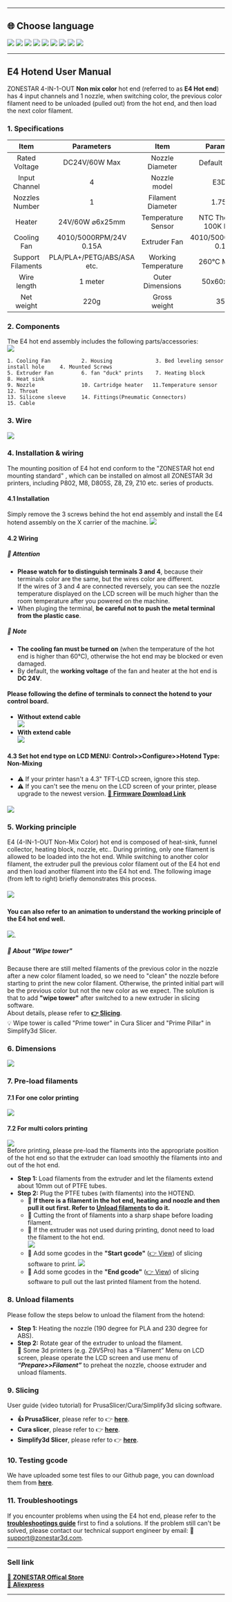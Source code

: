 [PRUSA]: https://github.com/ZONESTAR3D/Slicing-Guide/tree/master/PrusaSlicer#6-slicing-muti-color-for-e4-hotend
[CURA]: https://github.com/ZONESTAR3D/Slicing-Guide/tree/master/cura
[S3D]: https://github.com/ZONESTAR3D/Slicing-Guide/tree/master/Simplify3D#slicing-video-toturial-for-z9v5-with-e4-hotend
[ENDGCODE]: https://github.com/ZONESTAR3D/Slicing-Guide/blob/master/PrusaSlicer/Custom_Gcode.md#end-g-code
[STARTGCODE]: https://github.com/ZONESTAR3D/Slicing-Guide/blob/master/PrusaSlicer/Custom_Gcode.md#start-gcode
[FIRMWARE]: https://github.com/ZONESTAR3D/Firmware

----
## <a id="choose-language">:globe_with_meridians: Choose language </a>
[![](../../lanpic/EN.png)](https://github.com/ZONESTAR3D/Upgrade-kit-guide/tree/main/HOTEND/E4/readme.md)
[![](../../lanpic/ES.png)](https://github.com/ZONESTAR3D/Upgrade-kit-guide/tree/main/HOTEND/E4/readme-es.md)
[![](../../lanpic/PT.png)](https://github.com/ZONESTAR3D/Upgrade-kit-guide/tree/main/HOTEND/E4/readme-pt.md)
[![](../../lanpic/FR.png)](https://github.com/ZONESTAR3D/Upgrade-kit-guide/tree/main/HOTEND/E4/readme-fr.md)
[![](../../lanpic/DE.png)](https://github.com/ZONESTAR3D/Upgrade-kit-guide/tree/main/HOTEND/E4/readme-de.md)
[![](../../lanpic/IT.png)](https://github.com/ZONESTAR3D/Upgrade-kit-guide/tree/main/HOTEND/E4/readme-it.md)
[![](../../lanpic/RU.png)](https://github.com/ZONESTAR3D/Upgrade-kit-guide/tree/main/HOTEND/E4/readme-ru.md)
[![](../../lanpic/JP.png)](https://github.com/ZONESTAR3D/Upgrade-kit-guide/tree/main/HOTEND/E4/readme-jp.md)
[![](../../lanpic/KR.png)](https://github.com/ZONESTAR3D/Upgrade-kit-guide/tree/main/HOTEND/E4/readme-kr.md)
<!-- [![](../../lanpic/SA.png)](https://github.com/ZONESTAR3D/Upgrade-kit-guide/tree/main/HOTEND/E4/readme-ar.md) -->

----
## E4 Hotend User Manual
ZONESTAR 4-IN-1-OUT **Non mix color** hot end (referred to as **E4 Hot end**) has 4 input channels and 1 nozzle, when switching color, the previous color filament need to be unloaded (pulled out) from the hot end, and then load the next color filament.

### <a id="A1"> 1. Specifications </a>
|            Item            |      Parameters            |            Item            |      Parameters            |
|:--------------------------:|:--------------------------:|:--------------------------:|:--------------------------:|
|    Rated Voltage           |      DC24V/60W Max         |     Nozzle Diameter        | Default 0.4mm<sup>1</sup>  |
|    Input Channel           |      4                     |     Nozzle model           |      E3D V6                |
|    Nozzles Number          |      1                     |     Filament Diameter      |      1.75mm                |
|    Heater                  |      24V/60W ⌀6x25mm       |     Temperature Sensor     | NTC Thermistor 100K B3950  |
|    Cooling Fan             |   4010/5000RPM/24V 0.15A   |    Extruder Fan            | 4010/5000RPM/24V 0.15A     |
|    Support Filaments       | PLA/PLA+/PETG/ABS/ASA etc. |    Working Temperature     | 260℃ Maximus              |
|    Wire length             |      1 meter               |    Outer Dimensions        |      50x60x75mm            |
|    Net weight              |      220g                  |    Gross weight            |      350g                  |

### <a id="A2"> 2. Components </a>
The E4 hot end assembly includes the following parts/accessories:    
![](./E4-2.jpg)
>
    1. Cooling Fan          2. Housing              3. Bed leveling sensor install hole     4. Mounted Screws                         
    5. Extruder Fan         6. fan "duck" prints    7. Heating block                        8. Heat sink                         
    9. Nozzle               10. Cartridge heater   11.Temperature sensor                    12. Throat        
    13. Silicone sleeve     14. Fittings(Pneumatic Connectors)                              15. Cable

### <a id="A3"> 3. Wire </a>
![](./E4-3.jpg) 

### <a id="A4"> 4. Installation & wiring </a>
The mounting position of E4 hot end conform to the "ZONESTAR hot end mounting standard" , which can be installed on almost all ZONESTAR 3d printers, including P802, M8, D805S, Z8, Z9, Z10 etc. series of products.   
#### 4.1 Installation
Simply remove the 3 screws behind the hot end assembly and install the E4 hotend assembly on the X carrier of the machine.
![](./E4-4.jpg)  
#### 4.2 Wiring
##### :loudspeaker: Attention
- **Please watch for to distinguish terminals 3 and 4**, because their terminals  color are the same, but the wires color are different.    
If the wires of 3 and 4 are connected reversely, you can see the nozzle temperature displayed on the LCD screen will be much higher than the room temperature after you powered on the machine.
- When pluging the terminal, **be careful not to push the metal terminal from the plastic case**.     
##### :loudspeaker: Note   
- **The cooling fan must be turned on** (when the temperature of the hot end is higher than 60°C), otherwise the hot end may be blocked or even damaged.  
 - By default, the **working voltage** of the fan and heater at the hot end is **DC 24V**. 
#### Please following the define of terminals to connect the hotend to your control board.
- **Without extend cable**     
![](./wiring1.jpg)  
- **With extend cable**     
![](./wiring2.jpg)  
#### 4.3 Set hot end type on LCD MENU: Control>>Configure>>Hotend Type: Non-Mixing
- :warning: If your printer hasn't a 4.3" TFT-LCD screen, ignore this step.   
- :warning: If you can't see the menu on the LCD screen of your printer, please upgrade to the newest version. [:link: **Firmware Download Link**][FIRMWARE]    
##### ![](./hotendtype-nonmix.jpg)  

### <a id="A5"> 5. Working principle </a>
E4 (4-IN-1-OUT Non-Mix Color) hot end is composed of heat-sink, funnel collector, heating block, nozzle, etc.. During printing, only one filament is allowed to be loaded into the hot end. While switching to another color filament, the extruder pull the previous color filament out of the E4 hot end and then load another filament into the E4 hot end. The following image (from left to right) briefly demonstrates this process.
##### ![](./E4-5.jpg)     
#### You can also refer to an animation to understand the working principle of the E4 hot end well.     
![](./E4_principle.gif).   
##### :book: About "Wipe tower"  
Because there are still melted filaments of the previous color in the nozzle after a new color filament loaded, so we need to "clean" the nozzle before starting to print the new color filament. Otherwise, the printed initial part will be the previous color but not the new color as we expect. The solution is that to add **"wipe tower"** after switched to a new extruder in slicing software.    
About details, please refer to [**:point_right: Slicing**](#A9).    
:bulb: Wipe tower is called "Prime tower" in Cura Slicer and "Prime Pillar" in Simplify3d Slicer. 

### <a id="A6"> 6. Dimensions </a>
![](./E4_size.jpg)   

### <a id="A7"> 7. Pre-load filaments </a>
#### 7.1 For one color printing
[![](https://img.youtube.com/vi/6aTF5QnFhi4/0.jpg)](https://www.youtube.com/watch?v=6aTF5QnFhi4)
#### 7.2 For multi colors printing
[![](https://img.youtube.com/vi/FyHrAMytlT8/0.jpg)](https://www.youtube.com/watch?v=FyHrAMytlT8)   
Before printing, please pre-load the filaments into the appropriate position of the hot end so that the extruder can load smoothly the filaments into and out of the hot end.
- **Step 1:** Load filaments from the extruder and let the filaments extend about 10mm out of PTFE tubes.
- **Step 2:** Plug the PTFE tubes (with filaments) into the HOTEND.  
    - :pushpin: **If there is a filament in the hot end, heating and noozle and then pull it out first. Refer to [Unload filaments](#A8) to do it.**    
    - :pushpin: Cutting the front of filaments into a sharp shape before loading filament.     
    - :pushpin: If the extruder was not used during printing, donot need to load the filament to the hot end.   
    ![](./E4-6.jpg) 
    - :pushpin: Add some gcodes in the **"Start gcode"** ([:point_right: View][STARTGCODE]) of slicing software to print. 
    ![](./Preload_line.jpg)   
    - :pushpin: Add some gcodes in the **"End gcode"** ([:point_right: View][ENDGCODE]) of slicing software to pull out the last printed filament from the hotend.      

### <a id="A8"> 8. Unload filaments </a>
Please follow the steps below to unload the filament from the hotend:
- **Step 1:** Heating the nozzle (190 degree for PLA and 230 degree for ABS).
- **Step 2:** Rotate gear of the extruder to unload the filament.   
:star2: Some 3d printers (e.g. Z9V5Pro) has a “Filament” Menu on LCD screen, please operate the LCD screen and use menu of ***“Prepare>>Filament”***  to preheat the nozzle, choose extruder and unload filaments.

### <a id="A9"> 9. Slicing </a>
User guide (video tutorial) for PrusaSlicer/Cura/Simplify3d slicing software.   
- **:+1: PrusaSlicer**, please refer to :point_right: [**here**][PRUSA].
- **Cura slicer**, please refer to :point_right: [**here**][CURA].
- **Simplify3d Slicer**, please refer to :point_right: [**here**][S3D].

### <a id="A10"> 10. Testing gcode </a>
We have uploaded some test files to our Github page, you can download them from [**here**](../example/readme.md).

### <a id="A11"> 11. Troubleshootings </a>
If you encounter problems when using the E4 hot end, please refer to the [**troubleshootings guide**](../FAQ/readme.md) first to find a solutions. If the problem still can't be solved, please contact our technical support engineer by email: :email: support@zonestar3d.com.

----
### Sell link
[:gift: **ZONESTAR Offical Store**](https://bit.ly/39qDtKp)     
[:gift: **Aliexpress**](https://www.aliexpress.com/item/1005002951777699.html)

----
